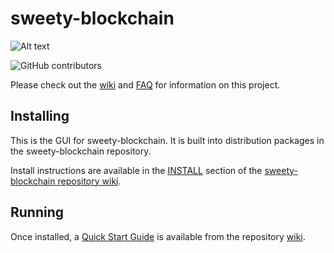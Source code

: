 # sweety-blockchain
![Alt text](https://www.sweety.net/img/sweety_logo.svg)

![GitHub contributors](https://img.shields.io/github/contributors/Sweety-Network/sweety-blockchain?logo=GitHub)

Please check out the [wiki](https://github.com/Sweety-Network/sweety-blockchain/wiki)
and [FAQ](https://github.com/Sweety-Network/sweety-blockchain/wiki/FAQ) for
information on this project.

## Installing

This is the GUI for sweety-blockchain. It is built into distribution packages in the sweety-blockchain repository.

Install instructions are available in the
[INSTALL](https://github.com/Sweety-Network/sweety-blockchain/wiki/INSTALL)
section of the
[sweety-blockchain repository wiki](https://github.com/Sweety-Network/sweety-blockchain/wiki).

## Running

Once installed, a
[Quick Start Guide](https://github.com/Sweety-Network/sweety-blockchain/wiki/Quick-Start-Guide)
is available from the repository
[wiki](https://github.com/Sweety-Network/sweety-blockchain/wiki).
